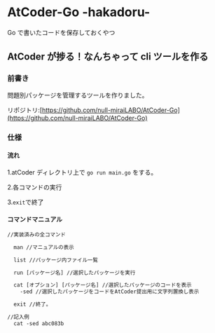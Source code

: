 # AtCoder-Go -hakadoru-

Go で書いたコードを保存しておくやつ

## AtCoder が捗る！なんちゃって cli ツールを作る

### 前書き

問題別パッケージを管理するツールを作りました。

リポジトリ:[https://github.com/null-miraiLABO/AtCoder-Go](https://github.com/null-miraiLABO/AtCoder-Go)

### 仕様

#### 流れ

1.atCoder ディレクトリ上で `go run main.go` をする。

2.各コマンドの実行

3.`exit`で終了

#### コマンドマニュアル

```diff
//実装済みの全コマンド

  man //マニュアルの表示

  list //パッケージ内ファイル一覧

  run [パッケージ名] //選択したパッケージを実行

  cat [オプション] [パッケージ名] //選択したパッケージのコードを表示
    -sed //選択したパッケージをコードをAtCoder提出用に文字列置換し表示

  exit //終了。

//記入例
  cat -sed abc083b

```
